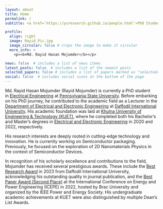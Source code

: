 ```yaml
---
layout: about
title: Home
permalink: /
subtitle: <a href='https://yuresearch.github.io/people.html'>PhD Student</a> | Dept. of Electrical Engineering | Pennsylvania State University - University Park  <br>Research Interest - Photonic Interconnects, Heterogeneous Integration, Nanoelectrics, Machine Learning

profile:
  align: right
  image: Rayid_Pic.jpg
  image_circular: false # crops the image to make it circular
  more_info: >
    <p><b>Md. Rayid Hasan Mojumder</b></p>

news: false  # includes a list of news items
latest_posts: false  # includes a list of the newest posts
selected_papers: false # includes a list of papers marked as "selected={true}"
social: false  # includes social icons at the bottom of the page
---
```


Md. Rayid Hasan Mojumder (Rayid Mojumder) is currently a PhD student in [Electrical Engineering](https://www.eecs.psu.edu/) at [Pennsylvania State University](https://www.psu.edu/). Before embarking on his PhD journey, he contributed to the academic field as a Lecturer in the [Department of Electrical and Electronic Engineering](https://daffodilvarsity.edu.bd/department/eee) at [Daffodil International University](https://daffodilvarsity.edu.bd/). His academic foundation was laid at [Khulna University of Engineering & Technology (KUET)](https://www.kuet.ac.bd/), where he completed both his Bachelor’s and Master’s degrees in [Electrical and Electronic Engineering](https://www.kuet.ac.bd/department/EEE/) in 2020 and 2022, respectively.

His research interests are deeply rooted in cutting-edge technology and innovation. He is currently working on Semiconductor packaging. Previously, he focused on the exploration of 2D Nanomaterials Physics in the context of Semiconductor Devices.

In recognition of his scholarly excellence and contributions to the field, Mojumder has received several prestigious awards. These include the [Best Research Award](https://drive.google.com/file/d/1JiaF-y-gp3C3HmAB3it-Q-cYdZKZO73N/view) in 2023 from Daffodil International University, acknowledging his outstanding quality in journal publication, and the [Best Paper Award (Second Place)](https://drive.google.com/file/d/1peqDqsFiX77mkgjVRowOEXgYcW_rP7ph/view) at the International Conference on Energy and Power Engineering (ICEPE) in 2022, hosted by Brac University and organized by the IEEE Power and Energy Society. His undergraduate academic achievements at KUET were also distinguished by multiple Dean’s List Awards.
